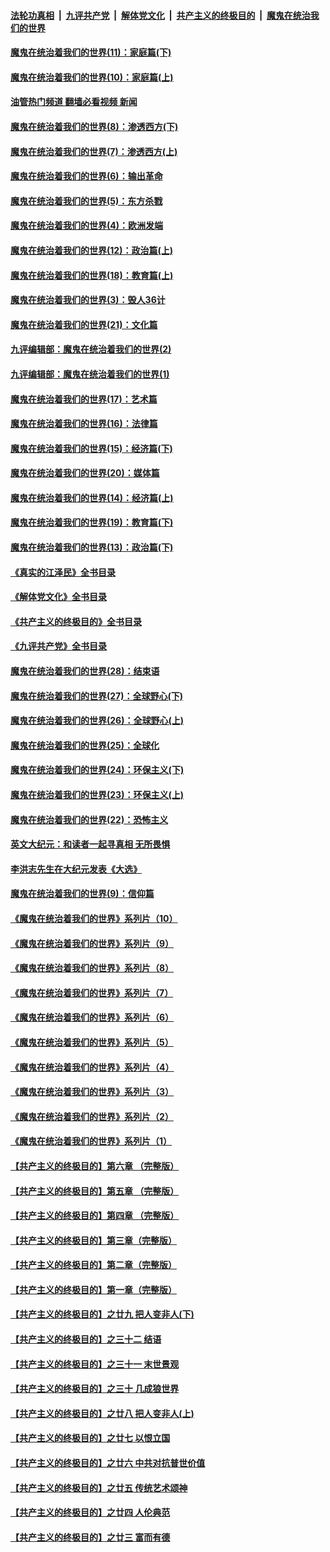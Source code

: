 ####  [法轮功真相](../../../../basic/blob/master/README.md?t=12161702) &nbsp;|&nbsp; [九评共产党](../../../../9ping.md/blob/master/README.md?t=12161702) &nbsp;|&nbsp; [解体党文化](../../../../jtdwh.md/blob/master/README.md?t=12161702)  &nbsp;|&nbsp; [共产主义的终极目的](../../../../gczydzjmd.md/blob/master/README.md?t=12161702) &nbsp;|&nbsp; [魔鬼在统治我们的世界](../../../../mgztzwmdsj.md/blob/master/README.md?t=12161702) 

#### [魔鬼在统治着我们的世界(11)：家庭篇(下)](../pages/nsc422/n10440961.md?t=12161702) 

#### [魔鬼在统治着我们的世界(10)：家庭篇(上)](../pages/nsc422/n10435448.md?t=12161702) 

#### [油管热门频道 翻墙必看视频 新闻](http://129.146.143.75:81/youtube.html?12161702)

#### [魔鬼在统治着我们的世界(8)：渗透西方(下)](../pages/nsc422/n10429603.md?t=12161702) 

#### [魔鬼在统治着我们的世界(7)：渗透西方(上)](../pages/nsc422/n10426013.md?t=12161702) 

#### [魔鬼在统治着我们的世界(6)：输出革命](../pages/nsc422/n10421536.md?t=12161702) 

#### [魔鬼在统治着我们的世界(5)：东方杀戮](../pages/nsc422/n10417707.md?t=12161702) 

#### [魔鬼在统治着我们的世界(4)：欧洲发端](../pages/nsc422/n10414890.md?t=12161702) 

#### [魔鬼在统治着我们的世界(12)：政治篇(上)](../pages/nsc422/n10444576.md?t=12161702) 

#### [魔鬼在统治着我们的世界(18)：教育篇(上)](../pages/nsc422/n10526970.md?t=12161702) 

#### [魔鬼在统治着我们的世界(3)：毁人36计](../pages/nsc422/n10411583.md?t=12161702) 

#### [魔鬼在统治着我们的世界(21)：文化篇](../pages/nsc422/n10597706.md?t=12161702) 

#### [九评编辑部：魔鬼在统治着我们的世界(2)](../pages/nsc422/n10410036.md?t=12161702) 

#### [九评编辑部：魔鬼在统治着我们的世界(1)](../pages/nsc422/n10406825.md?t=12161702) 

#### [魔鬼在统治着我们的世界(17)：艺术篇](../pages/nsc422/n10499093.md?t=12161702) 

#### [魔鬼在统治着我们的世界(16)：法律篇](../pages/nsc422/n10485969.md?t=12161702) 

#### [魔鬼在统治着我们的世界(15)：经济篇(下)](../pages/nsc422/n10469975.md?t=12161702) 

#### [魔鬼在统治着我们的世界(20)：媒体篇](../pages/nsc422/n10586579.md?t=12161702) 

#### [魔鬼在统治着我们的世界(14)：经济篇(上)](../pages/nsc422/n10457370.md?t=12161702) 

#### [魔鬼在统治着我们的世界(19)：教育篇(下)](../pages/nsc422/n10564808.md?t=12161702) 

#### [魔鬼在统治着我们的世界(13)：政治篇(下)](../pages/nsc422/n10448270.md?t=12161702) 

#### [《真实的江泽民》全书目录](../pages/nsc422/n13721399.md?t=12161702) 

#### [《解体党文化》全书目录](../pages/nsc422/n13721157.md?t=12161702) 

#### [《共产主义的终极目的》全书目录](../pages/nsc422/n13721048.md?t=12161702) 

#### [《九评共产党》全书目录](../pages/nsc422/n13708085.md?t=12161702) 

#### [魔鬼在统治着我们的世界(28)：结束语](../pages/nsc422/n10936246.md?t=12161702) 

#### [魔鬼在统治着我们的世界(27)：全球野心(下)](../pages/nsc422/n10928319.md?t=12161702) 

#### [魔鬼在统治着我们的世界(26)：全球野心(上)](../pages/nsc422/n10900318.md?t=12161702) 

#### [魔鬼在统治着我们的世界(25)：全球化](../pages/nsc422/n10788205.md?t=12161702) 

#### [魔鬼在统治着我们的世界(24)：环保主义(下)](../pages/nsc422/n10695307.md?t=12161702) 

#### [魔鬼在统治着我们的世界(23)：环保主义(上)](../pages/nsc422/n10688613.md?t=12161702) 

#### [魔鬼在统治着我们的世界(22)：恐怖主义](../pages/nsc422/n10614727.md?t=12161702) 

#### [英文大纪元：和读者一起寻真相 无所畏惧](../pages/nsc422/n12542027.md?t=12161702) 

#### [李洪志先生在大纪元发表《大选》](../pages/nsc422/n12534746.md?t=12161702) 

#### [魔鬼在统治着我们的世界(9)：信仰篇](../pages/nsc422/n10432159.md?t=12161702) 

#### [《魔鬼在统治着我们的世界》系列片（10）](../pages/nsc422/n12292670.md?t=12161702) 

#### [《魔鬼在统治着我们的世界》系列片（9）](../pages/nsc422/n12290859.md?t=12161702) 

#### [《魔鬼在统治着我们的世界》系列片（8）](../pages/nsc422/n12287445.md?t=12161702) 

#### [《魔鬼在统治着我们的世界》系列片（7）](../pages/nsc422/n12283425.md?t=12161702) 

#### [《魔鬼在统治着我们的世界》系列片（6）](../pages/nsc422/n12282314.md?t=12161702) 

#### [《魔鬼在统治着我们的世界》系列片（5）](../pages/nsc422/n12281419.md?t=12161702) 

#### [《魔鬼在统治着我们的世界》系列片（4）](../pages/nsc422/n12274024.md?t=12161702) 

#### [《魔鬼在统治着我们的世界》系列片（3）](../pages/nsc422/n12271322.md?t=12161702) 

#### [《魔鬼在统治着我们的世界》系列片（2）](../pages/nsc422/n12269049.md?t=12161702) 

#### [《魔鬼在统治着我们的世界》系列片（1）](../pages/nsc422/n12267575.md?t=12161702) 

#### [【共产主义的终极目的】第六章 （完整版）](../pages/nsc422/n11428913.md?t=12161702) 

#### [【共产主义的终极目的】第五章 （完整版）](../pages/nsc422/n11428912.md?t=12161702) 

#### [【共产主义的终极目的】第四章 （完整版）](../pages/nsc422/n11428907.md?t=12161702) 

#### [【共产主义的终极目的】第三章（完整版）](../pages/nsc422/n11428848.md?t=12161702) 

#### [【共产主义的终极目的】第二章（完整版）](../pages/nsc422/n11428831.md?t=12161702) 

#### [【共产主义的终极目的】第一章（完整版）](../pages/nsc422/n11417651.md?t=12161702) 

#### [【共产主义的终极目的】之廿九 把人变非人(下)](../pages/nsc422/n11344140.md?t=12161702) 

#### [【共产主义的终极目的】之三十二 结语](../pages/nsc422/n11360535.md?t=12161702) 

#### [【共产主义的终极目的】之三十一 末世景观](../pages/nsc422/n11351129.md?t=12161702) 

#### [【共产主义的终极目的】之三十 几成狼世界](../pages/nsc422/n11348280.md?t=12161702) 

#### [【共产主义的终极目的】之廿八 把人变非人(上)](../pages/nsc422/n11340492.md?t=12161702) 

#### [【共产主义的终极目的】之廿七 以恨立国](../pages/nsc422/n11336944.md?t=12161702) 

#### [【共产主义的终极目的】之廿六 中共对抗普世价值](../pages/nsc422/n11324785.md?t=12161702) 

#### [【共产主义的终极目的】之廿五 传统艺术颂神](../pages/nsc422/n11296396.md?t=12161702) 

#### [【共产主义的终极目的】之廿四 人伦典范](../pages/nsc422/n11296397.md?t=12161702) 

#### [【共产主义的终极目的】之廿三 富而有德](../pages/nsc422/n11283598.md?t=12161702) 

<img src='http://gfw-breaker.win/goodnews/indexes/nsc422.md' width='0px' height='0px'/>
